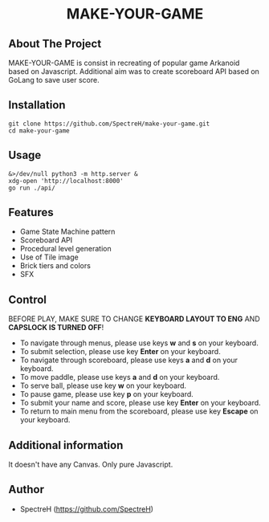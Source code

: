 <h1 align="center">MAKE-YOUR-GAME</h1>

## About The Project
MAKE-YOUR-GAME is consist in recreating of popular game Arkanoid based on Javascript. Additional aim was to create scoreboard API based on GoLang to save user score.

## Installation
```
git clone https://github.com/SpectreH/make-your-game.git
cd make-your-game
```
## Usage
```
&>/dev/null python3 -m http.server &
xdg-open 'http://localhost:8000'
go run ./api/
```
## Features

* Game State Machine pattern
* Scoreboard API
* Procedural level generation
* Use of Tile image
* Brick tiers and colors
* SFX

## Control 

BEFORE PLAY, MAKE SURE TO CHANGE **KEYBOARD LAYOUT TO ENG** AND **CAPSLOCK IS TURNED OFF**!

* To navigate through menus, please use keys **w** and **s** on your keyboard.
* To submit selection, please use key **Enter** on your keyboard.
* To navigate through scoreboard, please use keys **a** and **d** on your keyboard.
* To move paddle, please use keys **a** and **d** on your keyboard.
* To serve ball, please use key **w** on your keyboard.
* To pause game, please use key **p** on your keyboard.
* To submit your name and score, please use key **Enter** on your keyboard.
* To return to main menu from the scoreboard, please use key **Escape** on your keyboard.

## Additional information

It doesn't have any Canvas. Only pure Javascript.  

## Author

* SpectreH (https://github.com/SpectreH)
